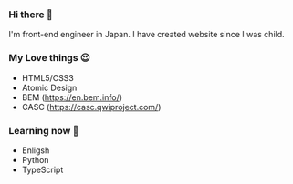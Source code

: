 ### Hi there 👋
I'm front-end engineer in Japan.
I have created website since I was child.

### My Love things 😍
* HTML5/CSS3
* Atomic Design
* BEM (https://en.bem.info/)
* CASC (https://casc.qwiproject.com/)

### Learning now 📝
* Enligsh
* Python
* TypeScript



<!--

- 🔭 I’m currently working on ...
- 🌱 I’m currently learning ...
- 👯 I’m looking to collaborate on ...
- 🤔 I’m looking for help with ...
- 💬 Ask me about ...
- 📫 How to reach me: ...
- 😄 Pronouns: ...
- ⚡ Fun fact: ...

-->
